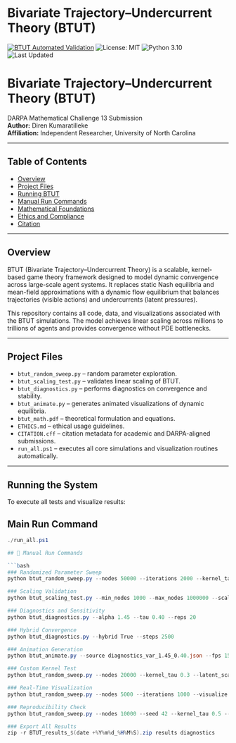 # Bivariate Trajectory–Undercurrent Theory (BTUT)
[![BTUT Automated Validation](https://github.com/direnk/btut-darpa-submission/actions/workflows/btut_autotest.yml/badge.svg?branch=main)](https://github.com/direnk/btut-darpa-submission/actions/workflows/btut_autotest.yml)
![License: MIT](https://img.shields.io/badge/License-MIT-green.svg)
![Python 3.10](https://img.shields.io/badge/python-3.10-blue.svg)
![Last Updated](https://img.shields.io/github/last-commit/direnk/btut-darpa-submission)

# Bivariate Trajectory–Undercurrent Theory (BTUT)
DARPA Mathematical Challenge 13 Submission  
**Author:** Diren Kumaratilleke  
**Affiliation:** Independent Researcher, University of North Carolina  

---

## Table of Contents
- [Overview](#overview)
- [Project Files](#project-files)
- [Running BTUT](#running-the-system)
- [Manual Run Commands](#-manual-run-commands)
- [Mathematical Foundations](https://github.com/direnk/btut-darpa-submission/blob/main/docs/btut_math.pdf)
- [Ethics and Compliance]([#ethics-and-compliance](https://github.com/direnk/btut-darpa-submission/blob/main/ETHICS.md))
- [Citation](https://github.com/direnk/btut-darpa-submission/blob/main/CITATION.cff)

---

## Overview

BTUT (Bivariate Trajectory–Undercurrent Theory) is a scalable, kernel-based game theory framework designed to model dynamic convergence across large-scale agent systems. It replaces static Nash equilibria and mean-field approximations with a dynamic flow equilibrium that balances trajectories (visible actions) and undercurrents (latent pressures).

This repository contains all code, data, and visualizations associated with the BTUT simulations. The model achieves linear scaling across millions to trillions of agents and provides convergence without PDE bottlenecks.

---

## Project Files

- `btut_random_sweep.py` – random parameter exploration.
- `btut_scaling_test.py` – validates linear scaling of BTUT.
- `btut_diagnostics.py` – performs diagnostics on convergence and stability.
- `btut_animate.py` – generates animated visualizations of dynamic equilibria.
- `btut_math.pdf` – theoretical formulation and equations.
- `ETHICS.md` – ethical usage guidelines.
- `CITATION.cff` – citation metadata for academic and DARPA-aligned submissions.
- `run_all.ps1` – executes all core simulations and visualization routines automatically.

---

## Running the System

To execute all tests and visualize results:

## Main Run Command 
```powershell
./run_all.ps1

## 🔧 Manual Run Commands

```bash
### Randomized Parameter Sweep
python btut_random_sweep.py --nodes 50000 --iterations 2000 --kernel_tau 0.45 --latent_scale 1.0

### Scaling Validation
python btut_scaling_test.py --min_nodes 1000 --max_nodes 1000000 --scaling_factor 10

### Diagnostics and Sensitivity
python btut_diagnostics.py --alpha 1.45 --tau 0.40 --reps 20

### Hybrid Convergence
python btut_diagnostics.py --hybrid True --steps 2500

### Animation Generation
python btut_animate.py --source diagnostics_var_1.45_0.40.json --fps 15 --duration 20

### Custom Kernel Test
python btut_random_sweep.py --nodes 20000 --kernel_tau 0.3 --latent_scale 1.5 --log_intensity 2.2 --save_custom True

### Real-Time Visualization
python btut_random_sweep.py --nodes 5000 --iterations 1000 --visualize True

### Reproducibility Check
python btut_random_sweep.py --nodes 10000 --seed 42 --kernel_tau 0.5 --latent_scale 0.8

### Export All Results
zip -r BTUT_results_$(date +%Y%m%d_%H%M%S).zip results diagnostics




